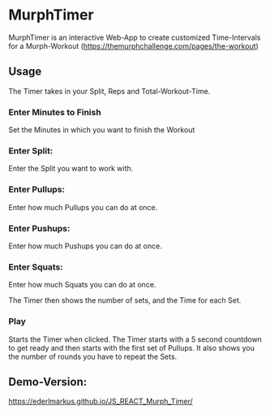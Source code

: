 # MurphTimer

MurphTimer is an interactive Web-App to create customized Time-Intervals for a Murph-Workout
(https://themurphchallenge.com/pages/the-workout)


## Usage
The Timer takes in your Split, Reps and Total-Workout-Time.

### Enter Minutes to Finish
Set the Minutes in which you want to finish the Workout

### Enter Split:
Enter the Split you want to work with.

### Enter Pullups:
Enter how much Pullups you can do at once.

### Enter Pushups:
Enter how much Pushups you can do at once.

### Enter Squats:
Enter how much Squats you can do at once.

The Timer then shows the number of sets, and the Time for each Set. 

### Play
Starts the Timer when clicked. The Timer starts with a 5 second countdown to get ready and then starts with the first set of Pullups. It also shows you the number of rounds you have to repeat the Sets.

## Demo-Version:
https://ederlmarkus.github.io/JS_REACT_Murph_Timer/
